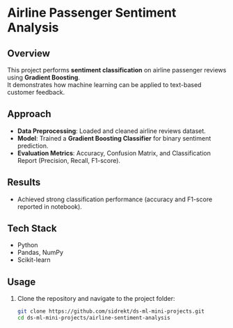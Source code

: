 # Airline Passenger Sentiment Analysis

## Overview
This project performs **sentiment classification** on airline passenger reviews using **Gradient Boosting**.  
It demonstrates how machine learning can be applied to text-based customer feedback.

## Approach
- **Data Preprocessing**: Loaded and cleaned airline reviews dataset.  
- **Model**: Trained a **Gradient Boosting Classifier** for binary sentiment prediction.  
- **Evaluation Metrics**: Accuracy, Confusion Matrix, and Classification Report (Precision, Recall, F1-score).

## Results
- Achieved strong classification performance (accuracy and F1-score reported in notebook).  

## Tech Stack
- Python  
- Pandas, NumPy  
- Scikit-learn  

## Usage
1. Clone the repository and navigate to the project folder:
   ```bash
   git clone https://github.com/sidrekt/ds-ml-mini-projects.git
   cd ds-ml-mini-projects/airline-sentiment-analysis
